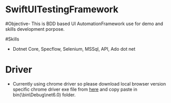 # SwiftUITestingFramework
#Objective-  This is BDD based UI AutomationFramework use for demo and skills development porpose.

#Skills
- Dotnet Core, Specflow, Selenium, MSSql, API, Ado dot net

# Driver
- Currently using chrome driver so please download local browser version specific chrome driver exe file from [here](https://chromedriver.storage.googleapis.com/index.html) and copy paste in bin(\bin\Debug\net6.0) folder.

